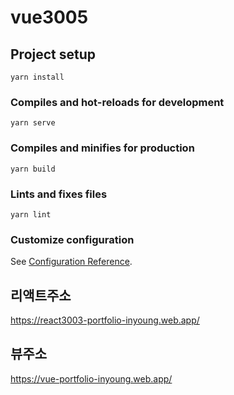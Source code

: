 # vue3005

## Project setup
```
yarn install
```

### Compiles and hot-reloads for development
```
yarn serve
```

### Compiles and minifies for production
```
yarn build
```

### Lints and fixes files
```
yarn lint
```

### Customize configuration
See [Configuration Reference](https://cli.vuejs.org/config/).

## 리액트주소
https://react3003-portfolio-inyoung.web.app/

## 뷰주소
https://vue-portfolio-inyoung.web.app/
